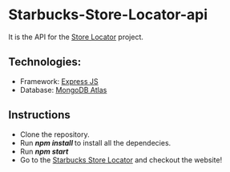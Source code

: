 # Starbucks-Store-Locator-api
It is the API for the [Store Locator](https://github.com/varunvj1/Maps-Store-Locator) project. 

## Technologies:
- Framework: [Express JS](https://expressjs.com/)
- Database: [MongoDB Atlas](https://www.mongodb.com/cloud/atlas/lp/try2-in?utm_source=google&utm_campaign=gs_apac_india_search_core_brand_atlas_desktop&utm_term=mongo%20db&utm_medium=cpc_paid_search&utm_ad=e&utm_ad_campaign_id=12212624347&gclid=CjwKCAjw55-HBhAHEiwARMCszqtg2odbrFb9k9YStqlFrIYXrWOAJhUUEN72uX-JChNQ8h7uvOV22BoCRi0QAvD_BwE)

## Instructions
- Clone the repository.
- Run <i><b> npm install </b></i> to install all the dependecies.
- Run <i><b> npm start </b></i>
- Go to the [Starbucks Store Locator](https://varunvj1.github.io/Starbucks-Store-Locator/) and checkout the website!
